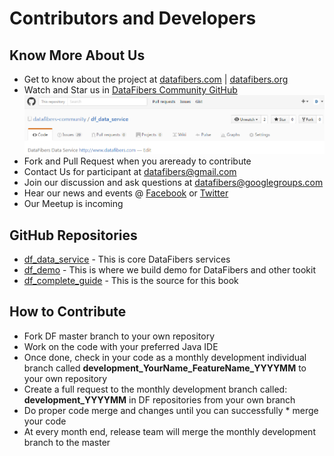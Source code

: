 # Contributors and Developers
## Know More About Us
* Get to know about the project at [datafibers.com](http://datafibers.com/) | [datafibers.org](http://datafibers.org/)
* Watch and Star us in [DataFibers Community GitHub](https://github.com/datafibers-community)
![](watch_and_Star_us.PNG)
* Fork and Pull Request when you areready to contribute
* Contact Us for participant at [datafibers@gmail.com](mailto:datafibers@gmail.com)
* Join our discussion and ask questions at  [datafibers@googlegroups.com](mailto:datafibers@googlegroups.com)
* Hear our news and events @ [Facebook](http://www.facebook.com/data.fibers) or [Twitter](http://twitter.com/datafibers1)
* Our Meetup is incoming

## GitHub Repositories
* [df_data_service](https://github.com/datafibers-community/df_data_service) - This is core DataFibers services
* [df_demo](https://github.com/datafibers-community/df_demo) - This is where we build demo for DataFibers and other tookit
* [df_complete_guide](https://github.com/datafibers-community/df_complete_guide) - This is the source for this book

## How to Contribute
* Fork DF master branch to your own repository
* Work on the code with your preferred Java IDE
* Once done, check in your code as a monthly development individual branch called **development_YourName_FeatureName_YYYYMM** to your own repository
* Create a full request to the monthly development branch called: **development_YYYYMM** in DF repositories from your own branch
* Do proper code merge and changes until you can successfully * merge your code
* At every month end, release team will merge the monthly development branch to the master
